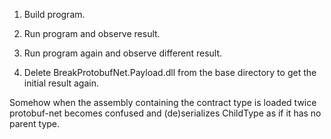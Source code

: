 ﻿1. Build program.

2. Run program and observe result.

3. Run program again and observe different result.

4. Delete BreakProtobufNet.Payload.dll from the base directory to get the initial result again.

Somehow when the assembly containing the contract type is loaded twice protobuf-net becomes confused and (de)serializes ChildType as if it has no parent type.
